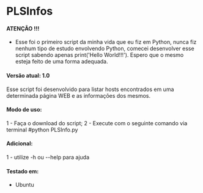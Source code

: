 # PLSInfos

#### ATENÇÃO !!!
- Esse foi o primeiro script da minha vida que eu fiz em Python, nunca fiz nenhum tipo de estudo envolvendo Python, comecei desenvolver esse script sabendo apenas print('Hello World!!!'). Espero que o mesmo esteja feito de uma forma adequada.

#### Versão atual: 1.0
Esse script foi desenvolvido para listar hosts encontrados em uma determinada página WEB e as informações dos mesmos.

#### Modo de uso:
1 - Faça o download do script;
2 - Execute com o seguinte comando via terminal #python PLSInfo.py

#### Adicional:
1 - utilize -h ou --help para ajuda

#### Testado em:
- Ubuntu